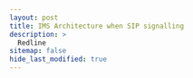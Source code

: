 ```yaml
---
layout: post
title: IMS Architecture when SIP signalling
description: >
  Redline
sitemap: false
hide_last_modified: true
---
```

